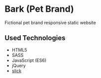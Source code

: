 # Bark (Pet Brand)
Fictional pet brand responsive static website 

## Used Technologies
- HTML5
- SASS
- JavaScript (ES6)
- jQuery
- [slick](https://kenwheeler.github.io/slick)